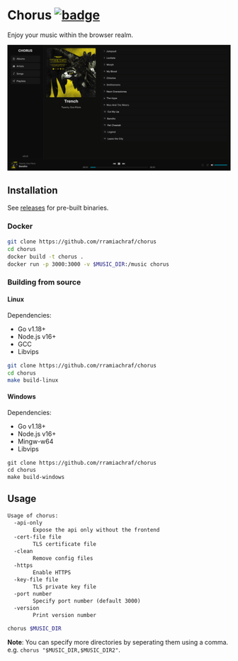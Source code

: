 # Chorus [![badge](https://github.com/rramiachraf/chorus/actions/workflows/main.yml/badge.svg)](https://github.com/rramiachraf/chorus/actions/workflows/main.yml)
Enjoy your music within the browser realm.

![Screenshot](https://raw.githubusercontent.com/rramiachraf/chorus/main/screenshot.png)

## Installation
See [releases](https://github.com/rramiachraf/chorus/releases) for pre-built binaries.

### Docker
```bash
git clone https://github.com/rramiachraf/chorus
cd chorus
docker build -t chorus .
docker run -p 3000:3000 -v $MUSIC_DIR:/music chorus
```

### Building from source
#### Linux
Dependencies:

- Go v1.18+
- Node.js v16+
- GCC
- Libvips
 
```bash
git clone https://github.com/rramiachraf/chorus
cd chorus
make build-linux
```

#### Windows
Dependencies:

- Go v1.18+
- Node.js v16+
- Mingw-w64
- Libvips
 
```
git clone https://github.com/rramiachraf/chorus
cd chorus
make build-windows
```

## Usage
```
Usage of chorus:
  -api-only
    	Expose the api only without the frontend
  -cert-file file
    	TLS certificate file
  -clean
    	Remove config files
  -https
    	Enable HTTPS
  -key-file file
    	TLS private key file
  -port number
    	Specify port number (default 3000)
  -version
    	Print version number
```
```bash
chorus $MUSIC_DIR
```
**Note**: You can specify more directories by seperating them using a comma.
e.g. `chorus "$MUSIC_DIR,$MUSIC_DIR2"`.

